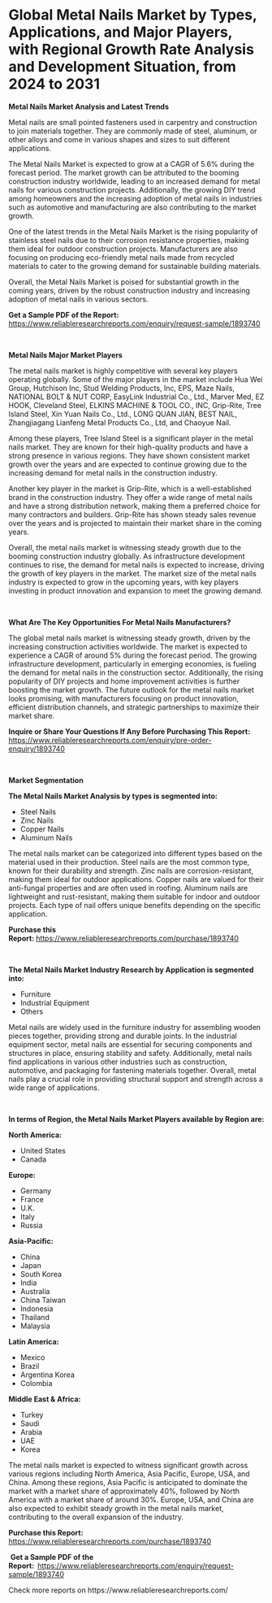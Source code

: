 <p><h1>Global Metal Nails Market by Types, Applications, and Major Players, with Regional Growth Rate Analysis and Development Situation, from 2024 to 2031</h1></p><p><strong>Metal Nails Market Analysis and Latest Trends</strong></p>
<p><p>Metal nails are small pointed fasteners used in carpentry and construction to join materials together. They are commonly made of steel, aluminum, or other alloys and come in various shapes and sizes to suit different applications.</p><p>The Metal Nails Market is expected to grow at a CAGR of 5.6% during the forecast period. The market growth can be attributed to the booming construction industry worldwide, leading to an increased demand for metal nails for various construction projects. Additionally, the growing DIY trend among homeowners and the increasing adoption of metal nails in industries such as automotive and manufacturing are also contributing to the market growth.</p><p>One of the latest trends in the Metal Nails Market is the rising popularity of stainless steel nails due to their corrosion resistance properties, making them ideal for outdoor construction projects. Manufacturers are also focusing on producing eco-friendly metal nails made from recycled materials to cater to the growing demand for sustainable building materials.</p><p>Overall, the Metal Nails Market is poised for substantial growth in the coming years, driven by the robust construction industry and increasing adoption of metal nails in various sectors.</p></p>
<p><strong>Get a Sample PDF of the Report:&nbsp;</strong> <a href="https://www.reliableresearchreports.com/enquiry/request-sample/1893740">https://www.reliableresearchreports.com/enquiry/request-sample/1893740</a></p>
<p>&nbsp;</p>
<p><strong>Metal Nails Major Market Players</strong></p>
<p><p>The metal nails market is highly competitive with several key players operating globally. Some of the major players in the market include Hua Wei Group, Hutchison Inc, Stud Welding Products, Inc, EPS, Maze Nails, NATIONAL BOLT & NUT CORP, EasyLink Industrial Co., Ltd., Marver Med, EZ HOOK, Cleveland Steel, ELKINS MACHINE & TOOL CO., INC, Grip-Rite, Tree Island Steel, Xin Yuan Nails Co., Ltd., LONG QUAN JIAN, BEST NAIL, Zhangjiagang Lianfeng Metal Products Co., Ltd, and Chaoyue Nail.</p><p>Among these players, Tree Island Steel is a significant player in the metal nails market. They are known for their high-quality products and have a strong presence in various regions. They have shown consistent market growth over the years and are expected to continue growing due to the increasing demand for metal nails in the construction industry.</p><p>Another key player in the market is Grip-Rite, which is a well-established brand in the construction industry. They offer a wide range of metal nails and have a strong distribution network, making them a preferred choice for many contractors and builders. Grip-Rite has shown steady sales revenue over the years and is projected to maintain their market share in the coming years.</p><p>Overall, the metal nails market is witnessing steady growth due to the booming construction industry globally. As infrastructure development continues to rise, the demand for metal nails is expected to increase, driving the growth of key players in the market. The market size of the metal nails industry is expected to grow in the upcoming years, with key players investing in product innovation and expansion to meet the growing demand.</p></p>
<p>&nbsp;</p>
<p><strong>What Are The Key Opportunities For Metal Nails Manufacturers?</strong></p>
<p><p>The global metal nails market is witnessing steady growth, driven by the increasing construction activities worldwide. The market is expected to experience a CAGR of around 5% during the forecast period. The growing infrastructure development, particularly in emerging economies, is fueling the demand for metal nails in the construction sector. Additionally, the rising popularity of DIY projects and home improvement activities is further boosting the market growth. The future outlook for the metal nails market looks promising, with manufacturers focusing on product innovation, efficient distribution channels, and strategic partnerships to maximize their market share.</p></p>
<p><strong>Inquire or Share Your Questions If Any Before Purchasing This Report:</strong> <a href="https://www.reliableresearchreports.com/enquiry/pre-order-enquiry/1893740">https://www.reliableresearchreports.com/enquiry/pre-order-enquiry/1893740</a></p>
<p>&nbsp;</p>
<p><strong>Market Segmentation</strong></p>
<p><strong>The Metal Nails Market Analysis by types is segmented into:</strong></p>
<p><ul><li>Steel Nails</li><li>Zinc Nails</li><li>Copper Nails</li><li>Aluminum Nails</li></ul></p>
<p><p>The metal nails market can be categorized into different types based on the material used in their production. Steel nails are the most common type, known for their durability and strength. Zinc nails are corrosion-resistant, making them ideal for outdoor applications. Copper nails are valued for their anti-fungal properties and are often used in roofing. Aluminum nails are lightweight and rust-resistant, making them suitable for indoor and outdoor projects. Each type of nail offers unique benefits depending on the specific application.</p></p>
<p><strong>Purchase this Report:&nbsp;</strong><a href="https://www.reliableresearchreports.com/purchase/1893740">https://www.reliableresearchreports.com/purchase/1893740</a></p>
<p>&nbsp;</p>
<p><strong>The Metal Nails Market Industry Research by Application is segmented into:</strong></p>
<p><ul><li>Furniture</li><li>Industrial Equipment</li><li>Others</li></ul></p>
<p><p>Metal nails are widely used in the furniture industry for assembling wooden pieces together, providing strong and durable joints. In the industrial equipment sector, metal nails are essential for securing components and structures in place, ensuring stability and safety. Additionally, metal nails find applications in various other industries such as construction, automotive, and packaging for fastening materials together. Overall, metal nails play a crucial role in providing structural support and strength across a wide range of applications.</p></p>
<p>&nbsp;</p>
<p><strong>In terms of Region, the Metal Nails Market Players available by Region are:</strong></p>
<p>
    <p> <strong> North America: </strong>
        <ul>
            <li>United States</li>
            <li>Canada</li>
        </ul>
        </p> 
    <p> <strong> Europe: </strong>
        <ul>
            <li>Germany</li>
            <li>France</li>
            <li>U.K.</li>
            <li>Italy</li>
            <li>Russia</li>
        </ul>
        </p> 
    <p> <strong> Asia-Pacific: </strong>
        <ul>
            <li>China</li>
            <li>Japan</li>
            <li>South Korea</li>
            <li>India</li>
            <li>Australia</li>
            <li>China Taiwan</li>
            <li>Indonesia</li>
            <li>Thailand</li>
            <li>Malaysia</li>
        </ul>
        </p> 
    <p> <strong> Latin America: </strong>
        <ul>
            <li>Mexico</li>
            <li>Brazil</li>
            <li>Argentina Korea</li>
            <li>Colombia</li>
        </ul>
        </p> 
    <p> <strong> Middle East & Africa: </strong>
        <ul>
            <li>Turkey</li>
            <li>Saudi</li>
            <li>Arabia</li>
            <li>UAE</li>
            <li>Korea</li>
        </ul>
    </p>
    </p>
<p><p>The metal nails market is expected to witness significant growth across various regions including North America, Asia Pacific, Europe, USA, and China. Among these regions, Asia Pacific is anticipated to dominate the market with a market share of approximately 40%, followed by North America with a market share of around 30%. Europe, USA, and China are also expected to exhibit steady growth in the metal nails market, contributing to the overall expansion of the industry.</p></p>
<p><strong>Purchase this Report: </strong><a href="https://www.reliableresearchreports.com/purchase/1893740">https://www.reliableresearchreports.com/purchase/1893740</a></p>
<p>&nbsp;<strong>Get a Sample PDF of the Report:&nbsp;&nbsp;</strong><a href="https://www.reliableresearchreports.com/enquiry/request-sample/1893740">https://www.reliableresearchreports.com/enquiry/request-sample/1893740</a></p>
<p><strong></strong></p>
<p>Check more reports on https://www.reliableresearchreports.com/</p>